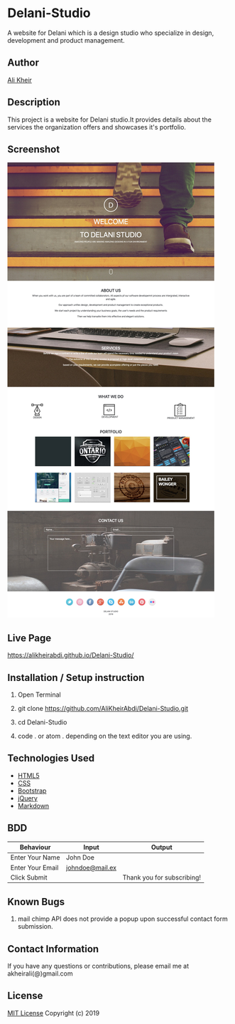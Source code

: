 # Delani-Studio
A website for Delani which is a design studio who specialize in design, development and product management.

## Author 
[Ali Kheir](https://github.com/AliKheirAbdi) 
## Description
This project is a website for Delani studio.It provides details about the services the organization offers and showcases it's portfolio.

## Screenshot
![alt text](https://github.com/AliKheirAbdi/Delani-Studio/blob/master/screenshot.jpg)

## Live Page
https://alikheirabdi.github.io/Delani-Studio/

## Installation / Setup instruction
1. Open Terminal

2. git clone https://github.com/AliKheirAbdi/Delani-Studio.git

3. cd Delani-Studio

4. code . or atom . depending on the text editor you are using.

## Technologies Used
* [HTML5](https://developer.mozilla.org/en-US/docs/Web/Guide/HTML/HTML5)
* [CSS](https://developer.mozilla.org/en-US/docs/Web/CSS#targetText=Cascading%20Style%20Sheets%20(CSS)%20is,speech%2C%20or%20on%20other%20media.)
* [Bootstrap](https://getbootstrap.com)
* [jQuery](https://jquery.com/)
* [Markdown](https://www.markdownguide.org/)

## BDD 
| Behaviour        | Input           | Output                     |
|------------------|-----------------|----------------------------|
| Enter Your Name  | John Doe        |                            |  
| Enter Your Email | johndoe@mail.ex |                            |   
| Click Submit     |                 | Thank you for subscribing! |

## Known Bugs
1. mail chimp API does not provide a popup upon successful contact form submission.

## Contact Information
If you have any questions or contributions, please email me at akheirali(@)gmail.com

## License
[MIT License](https://github.com/AliKheirAbdi/Delani-Studio/blob/master/LICENSE)
Copyright (c) 2019 



